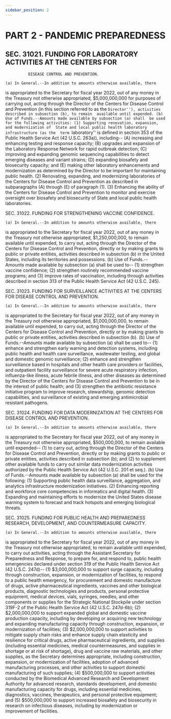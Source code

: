 ```yaml
---
sidebar_position: 2
---
```


# PART 2 - PANDEMIC PREPAREDNESS

## SEC. 31021. FUNDING FOR LABORATORY ACTIVITIES AT THE CENTERS FOR 
              DISEASE CONTROL AND PREVENTION.

    (a) In General.--In addition to amounts otherwise available, there 
is appropriated to the Secretary for fiscal year 2022, out of any money 
in the Treasury not otherwise appropriated, $5,000,000,000 for purposes 
of carrying out, acting through the Director of the Centers for Disease 
Control and Prevention (in this section referred to as the 
``Director''), activities described in subsection (b), to remain 
available until expended.
    (b) Use of Funds.--Amounts made available by subsection (a) shall 
be used for the following activities:
            (1) Supporting renovation, expansion, and modernization of 
        State and local public health laboratory infrastructure (as the 
        term ``laboratory'' is defined in section 353 of the Public 
        Health Service Act (42 U.S.C. 263a)), including--
                    (A) increasing and enhancing testing and response 
                capacity;
                    (B) upgrades and expansion of the Laboratory 
                Response Network for rapid outbreak detection;
                    (C) improving and expanding genomic sequencing 
                capabilities to detect emerging diseases and variant 
                strains;
                    (D) expanding biosafety and biosecurity capacity; 
                and
                    (E) making other laboratory enhancements and 
                modernization as determined by the Director to be 
                important for maintaining public health.
            (2) Renovating, expanding, and modernizing laboratories of 
        the Centers for Disease Control and Prevention as described in 
        subparagraphs (A) through (E) of paragraph (1).
            (3) Enhancing the ability of the Centers for Disease 
        Control and Prevention to monitor and exercise oversight over 
        biosafety and biosecurity of State and local public health 
        laboratories.

SEC. 31022. FUNDING FOR STRENGTHENING VACCINE CONFIDENCE.

    (a) In General.--In addition to amounts otherwise available, there 
is appropriated to the Secretary for fiscal year 2022, out of any money 
in the Treasury not otherwise appropriated, $1,250,000,000, to remain 
available until expended, to carry out, acting through the Director of 
the Centers for Disease Control and Prevention, directly or by making 
grants to public or private entities, activities described in 
subsection (b) in the United States, including its territories and 
possessions.
    (b) Use of Funds.--Amounts made available by subsection (a) shall 
be used to--
            (1) strengthen vaccine confidence;
            (2) strengthen routinely recommended vaccine programs; and
            (3) improve rates of vaccination, including through 
        activities described in section 313 of the Public Health 
        Service Act (42 U.S.C. 245).

SEC. 31023. FUNDING FOR SURVEILLANCE ACTIVITIES AT THE CENTERS FOR 
              DISEASE CONTROL AND PREVENTION.

    (a) In General.--In addition to amounts otherwise available, there 
is appropriated to the Secretary for fiscal year 2022, out of any money 
in the Treasury not otherwise appropriated, $1,000,000,000, to remain 
available until expended, to carry out, acting through the Director of 
the Centers for Disease Control and Prevention, directly or by making 
grants to public or private entities, activities described in 
subsection (b).
    (b) Use of Funds.--Amounts made available by subsection (a) shall 
be used to--
            (1) enhance and strengthen early warning and detection 
        systems, including public health and health care surveillance, 
        wastewater testing, and global and domestic genomic 
        surveillance;
            (2) enhance and strengthen surveillance based in hospitals 
        and other health care providers or facilities, and outpatient 
        facility surveillance for severe acute respiratory infection, 
        influenza-like illness, acute febrile illness, and other 
        diseases as determined by the Director of the Centers for 
        Disease Control and Prevention to be in the interest of public 
        health; and
            (3) strengthen the antibiotic resistance initiative program 
        to improve research, stewardship, genomic detection 
        capabilities, and surveillance of existing and emerging 
        antimicrobial resistant pathogens.

SEC. 31024. FUNDING FOR DATA MODERNIZATION AT THE CENTERS FOR DISEASE 
              CONTROL AND PREVENTION.

    (a) In General.--In addition to amounts otherwise available, there 
is appropriated to the Secretary for fiscal year 2022, out of any money 
in the Treasury not otherwise appropriated, $500,000,000, to remain 
available until expended--
            (1) to carry out, acting through the Director of the 
        Centers for Disease Control and Prevention, directly or by 
        making grants to public or private entities, activities 
        described in subsection (b); and
            (2) to supplement other available funds to carry out 
        similar data modernization activities authorized by the Public 
        Health Service Act (42 U.S.C. 201 et seq.).
    (b) Use of Funds.--Amounts made available by subsection (a) shall 
be used for the following:
            (1) Supporting public health data surveillance, 
        aggregation, and analytics infrastructure modernization 
        initiatives.
            (2) Enhancing reporting and workforce core competencies in 
        informatics and digital health.
            (3) Expanding and maintaining efforts to modernize the 
        United States disease warning system to forecast and track 
        hotspots and emerging biological threats.

SEC. 31025. FUNDING FOR PUBLIC HEALTH AND PREPAREDNESS RESEARCH, 
              DEVELOPMENT, AND COUNTERMEASURE CAPACITY.

    (a) In General.--In addition to amounts otherwise available, there 
is appropriated to the Secretary for fiscal year 2022, out of any money 
in the Treasury not otherwise appropriated, to remain available until 
expended, to carry out activities, acting through the Assistant 
Secretary for Preparedness and Response, to prepare for, and respond 
to, public health emergencies declared under section 319 of the Public 
Health Service Act (42 U.S.C. 247d)--
            (1) $3,000,000,000 to support surge capacity, including 
        through construction, expansion, or modernization of 
        facilities, to respond to a public health emergency, for 
        procurement and domestic manufacture of drugs, active 
        pharmaceutical ingredients, vaccines and other biological 
        products, diagnostic technologies and products, personal 
        protective equipment, medical devices, vials, syringes, 
        needles, and other components or supplies for the Strategic 
        National Stockpile under section 319F-2 of the Public Health 
        Service Act (42 U.S.C. 247d-6b);
            (2) $2,000,000,000 to support expanded global and domestic 
        vaccine production capacity, including by developing or 
        acquiring new technology and expanding manufacturing capacity 
        through construction, expansion, or modernization of 
        facilities;
            (3) $2,000,000,000 to support activities to mitigate supply 
        chain risks and enhance supply chain elasticity and resilience 
        for critical drugs, active pharmaceutical ingredients, and 
        supplies (including essential medicines, medical 
        countermeasures, and supplies in shortage or at risk of 
        shortage), drug and vaccine raw materials, and other supplies, 
        as the Secretary determines appropriate, including 
        construction, expansion, or modernization of facilities, 
        adoption of advanced manufacturing processes, and other 
        activities to support domestic manufacturing of such supplies;
            (4) $500,000,000 to support activities conducted by the 
        Biomedical Advanced Research and Development Authority for 
        advanced research, standards development, and domestic 
        manufacturing capacity for drugs, including essential 
        medicines, diagnostics, vaccines, therapeutics, and personal 
        protective equipment; and
            (5) $500,000,000 to support increased biosafety and 
        biosecurity in research on infectious diseases, including by 
        modernization or improvement of facilities.
